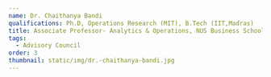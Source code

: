 ```yaml
---
name: Dr. Chaithanya Bandi
qualifications: Ph.D, Operations Research (MIT), B.Tech (IIT,Madras)
title: Associate Professor- Analytics & Operations, NUS Business School
tags:
  - Advisory Council
order: 3
thumbnail: static/img/dr.-chaithanya-bandi.jpg
---
```

